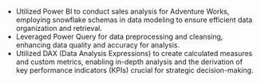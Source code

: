 - Utilized Power BI to conduct sales analysis for Adventure Works, employing snowflake schemas in data modeling to ensure efficient data organization and retrieval.
- Leveraged Power Query for data preprocessing and cleansing, enhancing data quality and accuracy for analysis.
- Utilized DAX (Data Analysis Expressions) to create calculated measures and custom metrics,
    enabling in-depth analysis and the derivation of key performance indicators (KPIs) crucial for strategic decision-making.

